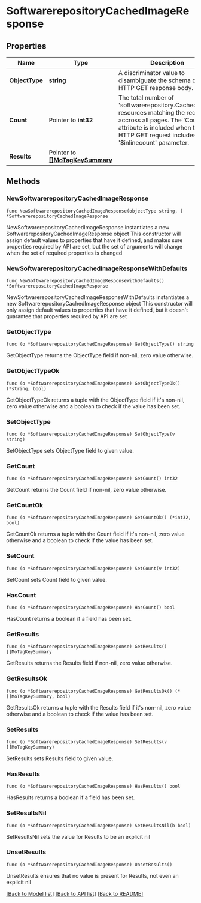 # SoftwarerepositoryCachedImageResponse

## Properties

Name | Type | Description | Notes
------------ | ------------- | ------------- | -------------
**ObjectType** | **string** | A discriminator value to disambiguate the schema of a HTTP GET response body. | 
**Count** | Pointer to **int32** | The total number of &#39;softwarerepository.CachedImage&#39; resources matching the request, accross all pages. The &#39;Count&#39; attribute is included when the HTTP GET request includes the &#39;$inlinecount&#39; parameter. | [optional] 
**Results** | Pointer to [**[]MoTagKeySummary**](MoTagKeySummary.md) |  | [optional] 

## Methods

### NewSoftwarerepositoryCachedImageResponse

`func NewSoftwarerepositoryCachedImageResponse(objectType string, ) *SoftwarerepositoryCachedImageResponse`

NewSoftwarerepositoryCachedImageResponse instantiates a new SoftwarerepositoryCachedImageResponse object
This constructor will assign default values to properties that have it defined,
and makes sure properties required by API are set, but the set of arguments
will change when the set of required properties is changed

### NewSoftwarerepositoryCachedImageResponseWithDefaults

`func NewSoftwarerepositoryCachedImageResponseWithDefaults() *SoftwarerepositoryCachedImageResponse`

NewSoftwarerepositoryCachedImageResponseWithDefaults instantiates a new SoftwarerepositoryCachedImageResponse object
This constructor will only assign default values to properties that have it defined,
but it doesn't guarantee that properties required by API are set

### GetObjectType

`func (o *SoftwarerepositoryCachedImageResponse) GetObjectType() string`

GetObjectType returns the ObjectType field if non-nil, zero value otherwise.

### GetObjectTypeOk

`func (o *SoftwarerepositoryCachedImageResponse) GetObjectTypeOk() (*string, bool)`

GetObjectTypeOk returns a tuple with the ObjectType field if it's non-nil, zero value otherwise
and a boolean to check if the value has been set.

### SetObjectType

`func (o *SoftwarerepositoryCachedImageResponse) SetObjectType(v string)`

SetObjectType sets ObjectType field to given value.


### GetCount

`func (o *SoftwarerepositoryCachedImageResponse) GetCount() int32`

GetCount returns the Count field if non-nil, zero value otherwise.

### GetCountOk

`func (o *SoftwarerepositoryCachedImageResponse) GetCountOk() (*int32, bool)`

GetCountOk returns a tuple with the Count field if it's non-nil, zero value otherwise
and a boolean to check if the value has been set.

### SetCount

`func (o *SoftwarerepositoryCachedImageResponse) SetCount(v int32)`

SetCount sets Count field to given value.

### HasCount

`func (o *SoftwarerepositoryCachedImageResponse) HasCount() bool`

HasCount returns a boolean if a field has been set.

### GetResults

`func (o *SoftwarerepositoryCachedImageResponse) GetResults() []MoTagKeySummary`

GetResults returns the Results field if non-nil, zero value otherwise.

### GetResultsOk

`func (o *SoftwarerepositoryCachedImageResponse) GetResultsOk() (*[]MoTagKeySummary, bool)`

GetResultsOk returns a tuple with the Results field if it's non-nil, zero value otherwise
and a boolean to check if the value has been set.

### SetResults

`func (o *SoftwarerepositoryCachedImageResponse) SetResults(v []MoTagKeySummary)`

SetResults sets Results field to given value.

### HasResults

`func (o *SoftwarerepositoryCachedImageResponse) HasResults() bool`

HasResults returns a boolean if a field has been set.

### SetResultsNil

`func (o *SoftwarerepositoryCachedImageResponse) SetResultsNil(b bool)`

 SetResultsNil sets the value for Results to be an explicit nil

### UnsetResults
`func (o *SoftwarerepositoryCachedImageResponse) UnsetResults()`

UnsetResults ensures that no value is present for Results, not even an explicit nil

[[Back to Model list]](../README.md#documentation-for-models) [[Back to API list]](../README.md#documentation-for-api-endpoints) [[Back to README]](../README.md)


